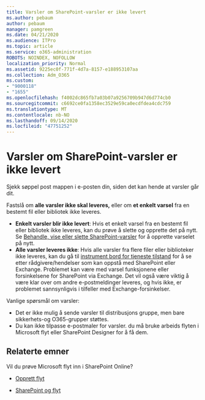 ```yaml
---
title: Varsler om SharePoint-varsler er ikke levert
ms.author: pebaum
author: pebaum
manager: pamgreen
ms.date: 04/21/2020
ms.audience: ITPro
ms.topic: article
ms.service: o365-administration
ROBOTS: NOINDEX, NOFOLLOW
localization_priority: Normal
ms.assetid: 9225ec0f-771f-4d7a-8157-e188953107aa
ms.collection: Adm_O365
ms.custom:
- "9000118"
- "1655"
ms.openlocfilehash: f4002dc865fb7a03b07a9256709b947d6d774cb0
ms.sourcegitcommit: c6692ce0fa1358ec3529e59ca0ecdfdea4cdc759
ms.translationtype: MT
ms.contentlocale: nb-NO
ms.lasthandoff: 09/14/2020
ms.locfileid: "47751252"
---
```

# <a name="sharepoint-alert-notifications-not-delivered"></a>Varsler om SharePoint-varsler er ikke levert

Sjekk søppel post mappen i e-posten din, siden det kan hende at varsler går dit.

Fastslå om **alle varsler ikke skal leveres,** eller om **et enkelt varsel** fra en bestemt fil eller bibliotek ikke leveres.

- **Enkelt varsler blir ikke levert**: Hvis et enkelt varsel fra en bestemt fil eller bibliotek ikke leveres, kan du prøve å slette og opprette det på nytt. Se [Behandle, vise eller slette SharePoint-varsler](https://support.office.com/article/manage-view-or-delete-sharepoint-alerts-99dfb19c-9a90-4a8c-aba1-aa8c8afb0de2) for å opprette varselet på nytt.
- **Alle varsler leveres ikke**: Hvis alle varsler fra flere filer eller biblioteker ikke leveres, kan du gå til [instrument bord for tjeneste tilstand](https://admin.microsoft.com/AdminPortal/Home#/servicehealth) for å se etter rådgivere/hendelser som kan oppstå med SharePoint eller Exchange. Problemet kan være med varsel funksjonene eller forsinkelsene for SharePoint via Exchange. Det vil også være viktig å være klar over om andre e-postmeldinger leveres, og hvis ikke, er problemet sannsynligvis i tilfeller med Exchange-forsinkelser.

Vanlige spørsmål om varsler:

- Det er ikke mulig å sende varsler til distribusjons gruppe, men bare sikkerhets-og O365-grupper støttes.
- Du kan ikke tilpasse e-postmaler for varsler. du må bruke arbeids flyten i Microsoft flyt eller SharePoint Designer for å få dem.

## <a name="related-topics"></a>Relaterte emner

Vil du prøve Microsoft flyt inn i SharePoint Online?

- [Opprett flyt](https://support.office.com/article/a9c3e03b-0654-46af-a254-20252e580d01)

- [SharePoint og flyt](https://flow.microsoft.com//blog/sharepoint-and-flow/)
